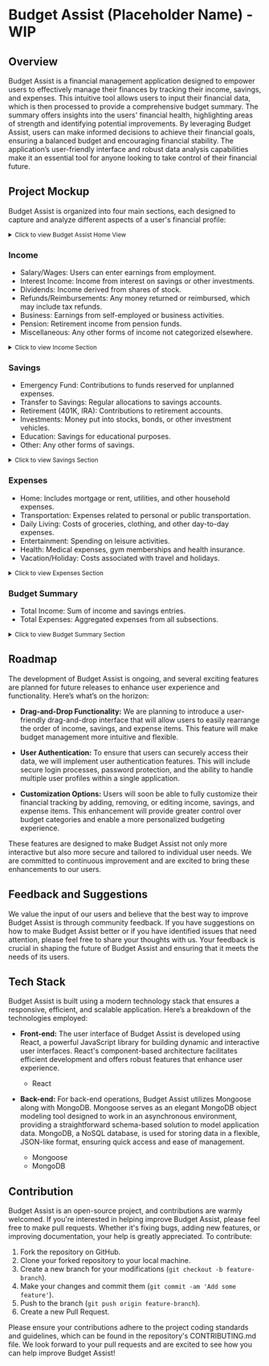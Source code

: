 # Budget Assist (Placeholder Name) - WIP

## Overview

Budget Assist is a financial management application designed to empower users to effectively manage their finances by tracking their income, savings, and expenses. This intuitive tool allows users to input their financial data, which is then processed to provide a comprehensive budget summary. The summary offers insights into the users' financial health, highlighting areas of strength and identifying potential improvements. By leveraging Budget Assist, users can make informed decisions to achieve their financial goals, ensuring a balanced budget and encouraging financial stability. The application’s user-friendly interface and robust data analysis capabilities make it an essential tool for anyone looking to take control of their financial future.

## Project Mockup

Budget Assist is organized into four main sections, each designed to capture and analyze different aspects of a user's financial profile:

<details>
<summary style="font-size:12px; cursor:pointer;">Click to view Budget Assist Home View</summary>
<img src="./images/home.png" alt="Budget Assist Home View - Mockup view">
</details>

### Income
- Salary/Wages: Users can enter earnings from employment.
- Interest Income: Income from interest on savings or other investments.
- Dividends: Income derived from shares of stock.
- Refunds/Reimbursements: Any money returned or reimbursed, which may include tax refunds.
- Business: Earnings from self-employed or business activities.
- Pension: Retirement income from pension funds.
- Miscellaneous: Any other forms of income not categorized elsewhere.

<details>
<summary style="font-size:12px; cursor:pointer;">Click to view Income Section</summary>
<img src="./images/income.png" alt="Income section - Mockup view">
</details>

### Savings
- Emergency Fund: Contributions to funds reserved for unplanned expenses.
- Transfer to Savings: Regular allocations to savings accounts.
- Retirement (401K, IRA): Contributions to retirement accounts.
- Investments: Money put into stocks, bonds, or other investment vehicles.
- Education: Savings for educational purposes.
- Other: Any other forms of savings.

<details>
<summary style="font-size:12px; cursor:pointer;">Click to view Savings Section</summary>
<img src="./images/savings_view.png" alt="Savings section - Mockup view">
</details>

### Expenses

- Home: Includes mortgage or rent, utilities, and other household expenses.
- Transportation: Expenses related to personal or public transportation.
- Daily Living: Costs of groceries, clothing, and other day-to-day expenses.
- Entertainment: Spending on leisure activities.
- Health: Medical expenses, gym memberships and health insurance.
- Vacation/Holiday: Costs associated with travel and holidays.

<details>
<summary style="font-size:12px; cursor:pointer;">Click to view Expenses Section</summary>
<img src="./images/expenses.png" alt="Expenses section - Mockup view">
</details>

### Budget Summary

- Total Income: Sum of income and savings entries.
- Total Expenses: Aggregated expenses from all subsections.

<details>
<summary style="font-size:12px; cursor:pointer;">Click to view Budget Summary Section</summary>
<img src="./images/budget.png" alt="Budget Summary section - Mockup view">
</details>

## Roadmap

The development of Budget Assist is ongoing, and several exciting features are planned for future releases to enhance user experience and functionality. Here’s what’s on the horizon:

- **Drag-and-Drop Functionality:** We are planning to introduce a user-friendly drag-and-drop interface that will allow users to easily rearrange the order of income, savings, and expense items. This feature will make budget management more intuitive and flexible.

- **User Authentication:** To ensure that users can securely access their data, we will implement user authentication features. This will include secure login processes, password protection, and the ability to handle multiple user profiles within a single application.

- **Customization Options:** Users will soon be able to fully customize their financial tracking by adding, removing, or editing income, savings, and expense items. This enhancement will provide greater control over budget categories and enable a more personalized budgeting experience.

These features are designed to make Budget Assist not only more interactive but also more secure and tailored to individual user needs. We are committed to continuous improvement and are excited to bring these enhancements to our users.

## Feedback and Suggestions

We value the input of our users and believe that the best way to improve Budget Assist is through community feedback. If you have suggestions on how to make Budget Assist better or if you have identified issues that need attention, please feel free to share your thoughts with us. Your feedback is crucial in shaping the future of Budget Assist and ensuring that it meets the needs of its users.


## Tech Stack

Budget Assist is built using a modern technology stack that ensures a responsive, efficient, and scalable application. Here’s a breakdown of the technologies employed:

- **Front-end:** The user interface of Budget Assist is developed using React, a powerful JavaScript library for building dynamic and interactive user interfaces. React's component-based architecture facilitates efficient development and offers robust features that enhance user experience.
    - React

- **Back-end:** For back-end operations, Budget Assist utilizes Mongoose along with MongoDB. Mongoose serves as an elegant MongoDB object modeling tool designed to work in an asynchronous environment, providing a straightforward schema-based solution to model application data. MongoDB, a NoSQL database, is used for storing data in a flexible, JSON-like format, ensuring quick access and ease of management.
    - Mongoose
    - MongoDB

## Contribution

Budget Assist is an open-source project, and contributions are warmly welcomed. If you're interested in helping improve Budget Assist, please feel free to make pull requests. Whether it's fixing bugs, adding new features, or improving documentation, your help is greatly appreciated. To contribute:

1. Fork the repository on GitHub.
2. Clone your forked repository to your local machine.
3. Create a new branch for your modifications (`git checkout -b feature-branch`).
4. Make your changes and commit them (`git commit -am 'Add some feature'`).
5. Push to the branch (`git push origin feature-branch`).
6. Create a new Pull Request.

Please ensure your contributions adhere to the project coding standards and guidelines, which can be found in the repository's CONTRIBUTING.md file. We look forward to your pull requests and are excited to see how you can help improve Budget Assist!

